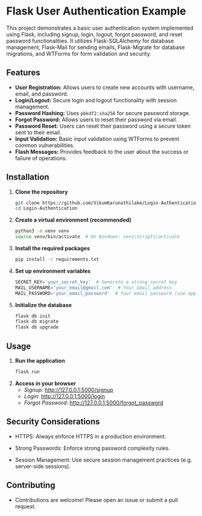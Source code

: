 # Flask User Authentication Example

This project demonstrates a basic user authentication system implemented using Flask, including signup, login, logout, forgot password, and reset password functionalities. It utilizes Flask-SQLAlchemy for database management, Flask-Mail for sending emails, Flask-Migrate for database migrations, and WTForms for form validation and security.

## Features

* **User Registration:** Allows users to create new accounts with username, email, and password.
* **Login/Logout:** Secure login and logout functionality with session management.
* **Password Hashing:**  Uses `pbkdf2:sha256` for secure password storage.
* **Forgot Password:**  Allows users to reset their password via email.
* **Password Reset:**  Users can reset their password using a secure token sent to their email.
* **Input Validation:**  Basic input validation using WTForms to prevent common vulnerabilities.
* **Flash Messages:**  Provides feedback to the user about the success or failure of operations.


## Installation

1. **Clone the repository**

    ```bash
    git clone https://github.com/VikumKarunathilake/Login-Authentication.git
    cd Login-Authentication
    ```
2. **Create a virtual environment (recommended)**
    ```bash
    python3 -m venv venv
    source venv/bin/activate  # On Windows: venv\Scripts\activate
    ```
3. **Install the required packages**
    ```bash
    pip install -r requirements.txt
    ```
4. **Set up environment variables**
    ```py
    SECRET_KEY='your_secret_key'  # Generate a strong secret key
    MAIL_USERNAME='your_email@gmail.com'  # Your Gmail address
    MAIL_PASSWORD='your_email_password'  # Your email password (use app passwords for Gmail)
    ```
5. **Initialize the database**
    ```bash
    flask db init
    flask db migrate
    flask db upgrade
    ```
## Usage
1. **Run the application**
    ```bash
    flask run
    ```
2. **Access in your browser**
    - *Signup*: http://127.0.0.1:5000/signup 
    - *Login*: http://127.0.0.1:5000/login
    - *Forgot Password*: http://127.0.0.1:5000/forgot_password
## Security Considerations

- HTTPS: Always enforce HTTPS in a production environment.

- Strong Passwords: Enforce strong password complexity rules.

- Session Management: Use secure session management practices (e.g. server-side sessions).

## Contributing
- Contributions are welcome! Please open an issue or submit a pull request.